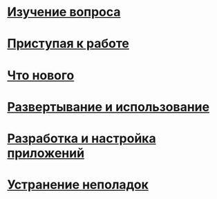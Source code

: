 # [Изучение вопроса](/intune/understand-explore/introduction-to-microsoft-intune)
# [Приступая к работе](/intune/get-started/what-to-know-before-you-start-microsoft-intune)
# [Что нового](/intune/whats-new/whats-new-in-microsoft-intune)
<!-- # [Plan and Design](/intune/plan-design/ways-to-do-enterprise-mobility) -->
# [Развертывание и использование](/intune/deploy-use/overview-of-device-and-app-lifecycles-in-microsoft-intune)
# [Разработка и настройка приложений](/intune/develop/intune-app-sdk)
# [Устранение неполадок](/intune/troubleshoot/general-troubleshooting-tips-for-microsoft-intune)


<!--HONumber=Oct16_HO2-->


